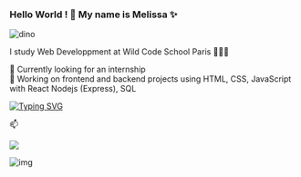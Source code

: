 ### Hello World ! 👋 My name is Melissa ✨

![dino](https://user-images.githubusercontent.com/83476211/150872409-7f94d6d1-0353-41a9-86ce-55d5901c4cca.gif)


I study Web Developpment at Wild Code School Paris 👩🏻‍💻

👀 Currently looking for an internship </br>
🌱 Working on frontend and backend projects using HTML, CSS, JavaScript with React Nodejs (Express), SQL </br>
 
[![Typing SVG](https://readme-typing-svg.herokuapp.com?color=%23CA5E36&size=23&lines=Web+developer+in+training;Wild+Code+School+student)](https://git.io/typing-svg)

📫

<a href="https://www.linkedin.com/in/melissa-olas/"><img src="![linkedin-logo](https://user-images.githubusercontent.com/83476211/150873492-1172b1a8-749e-4a16-89d0-0c919fe534ed.png)
"/></a>

![img](https://user-images.githubusercontent.com/83476211/150872549-9f2770f1-9f42-4b28-a936-b64e9cb7fd3d.jpeg)
